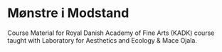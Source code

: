 # Mønstre i Modstand
Course Material for Royal Danish Academy of Fine Arts (KADK) course taught with Laboratory for Aesthetics and Ecology &amp; Mace Ojala.


